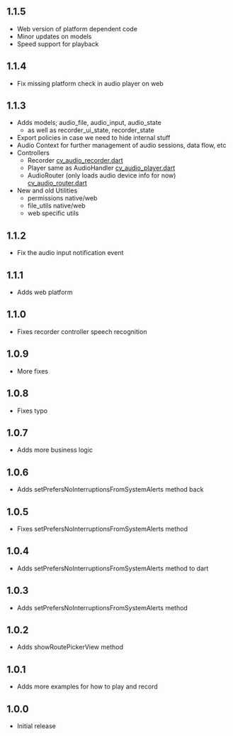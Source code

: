 ## 1.1.5

* Web version of platform dependent code
* Minor updates on models
* Speed support for playback

## 1.1.4

* Fix missing platform check in audio player on web

## 1.1.3

* Adds models; audio_file, audio_input, audio_state
  * as well as recorder_ui_state, recorder_state
* Export policies in case we need to hide internal stuff
* Audio Context for further management of audio sessions, data flow, etc 
* Controllers
  * Recorder [cv_audio_recorder.dart](lib/src/cv_audio_recorder.dart)
  * Player same as AudioHandler [cv_audio_player.dart](lib/src/cv_audio_player.dart)
  * AudioRouter (only loads audio device info for now) [cv_audio_router.dart](lib/src/cv_audio_router.dart)
* New and old Utilities
  * permissions native/web
  * file_utils native/web
  * web specific utils

## 1.1.2

* Fix the audio input notification event

## 1.1.1

* Adds web platform

## 1.1.0

* Fixes recorder controller speech recognition

## 1.0.9

* More fixes

## 1.0.8

* Fixes typo

## 1.0.7

* Adds more business logic

## 1.0.6

* Adds setPrefersNoInterruptionsFromSystemAlerts method back

## 1.0.5

* Fixes setPrefersNoInterruptionsFromSystemAlerts method

## 1.0.4

* Adds setPrefersNoInterruptionsFromSystemAlerts method to dart

## 1.0.3

* Adds setPrefersNoInterruptionsFromSystemAlerts method

## 1.0.2

* Adds showRoutePickerView method

## 1.0.1

* Adds more examples for how to play and record

## 1.0.0

* Initial release
